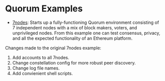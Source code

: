 # Quorum Examples

* [7nodes](https://github.com/jpmorganchase/quorum-examples/tree/master/examples/7nodes): Starts up a fully-functioning Quorum environment consisting of 7 independent nodes with a mix of block makers, voters, and unprivileged nodes. From this example one can test consensus, privacy, and all the expected functionality of an Ethereum platform.

Changes made to the original 7nodes example:
1. Add accounts to all 7nodes.
2. Change constellation config for more robust peer discovery.
3. Change log file names.
4. Add convienient shell scripts.
